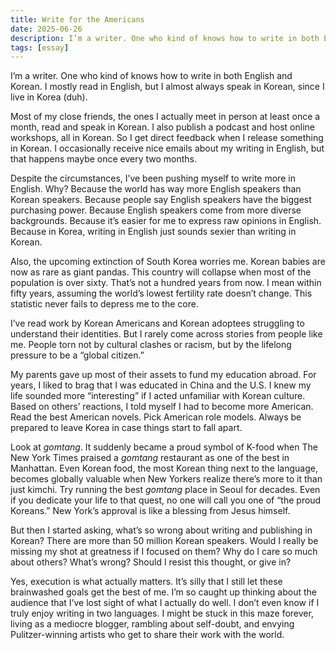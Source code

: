 ```yaml
---
title: Write for the Americans
date: 2025-06-26
description: I’m a writer. One who kind of knows how to write in both English and Korean.
tags: [essay]
---
```


I’m a writer. One who kind of knows how to write in both English and Korean. I mostly read in English, but I almost always speak in Korean, since I live in Korea (duh).

Most of my close friends, the ones I actually meet in person at least once a month, read and speak in Korean. I also publish a podcast and host online workshops, all in Korean. So I get direct feedback when I release something in Korean. I occasionally receive nice emails about my writing in English, but that happens maybe once every two months.

Despite the circumstances, I’ve been pushing myself to write more in English. Why? Because the world has way more English speakers than Korean speakers. Because people say English speakers have the biggest purchasing power. Because English speakers come from more diverse backgrounds. Because it’s easier for me to express raw opinions in English. Because in Korea, writing in English just sounds sexier than writing in Korean.

Also, the upcoming extinction of South Korea worries me. Korean babies are now as rare as giant pandas. This country will collapse when most of the population is over sixty. That’s not a hundred years from now. I mean within fifty years, assuming the world’s lowest fertility rate doesn’t change. This statistic never fails to depress me to the core.

I’ve read work by Korean Americans and Korean adoptees struggling to understand their identities. But I rarely come across stories from people like me. People torn not by cultural clashes or racism, but by the lifelong pressure to be a “global citizen.”

My parents gave up most of their assets to fund my education abroad. For years, I liked to brag that I was educated in China and the U.S. I knew my life sounded more “interesting” if I acted unfamiliar with Korean culture. Based on others’ reactions, I told myself I had to become more American. Read the best American novels. Pick American role models. Always be prepared to leave Korea in case things start to fall apart.

Look at *gomtang*. It suddenly became a proud symbol of K-food when The New York Times praised a *gomtang* restaurant as one of the best in Manhattan. Even Korean food, the most Korean thing next to the language, becomes globally valuable when New Yorkers realize there’s more to it than just kimchi. Try running the best *gomtang* place in Seoul for decades. Even if you dedicate your life to that quest, no one will call you one of “the proud Koreans.” New York’s approval is like a blessing from Jesus himself.

But then I started asking, what’s so wrong about writing and publishing in Korean? There are more than 50 million Korean speakers. Would I really be missing my shot at greatness if I focused on them? Why do I care so much about others? What’s wrong? Should I resist this thought, or give in?

Yes, execution is what actually matters. It’s silly that I still let these brainwashed goals get the best of me. I’m so caught up thinking about the audience that I’ve lost sight of what I actually do well. I don’t even know if I truly enjoy writing in two languages. I might be stuck in this maze forever, living as a mediocre blogger, rambling about self-doubt, and envying Pulitzer-winning artists who get to share their work with the world.